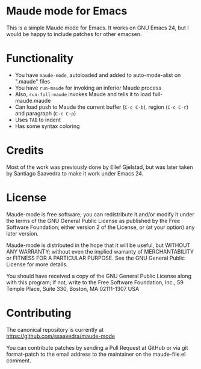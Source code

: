 Maude mode for Emacs
====================

This is a simple Maude mode for Emacs. It works on GNU Emacs 24, but I
would be happy to include patches for other emacsen.

Functionality
=============

- You have `maude-mode`, autoloaded and added to auto-mode-alist on
  ".maude" files
- You have `run-maude` for invoking an inferior Maude process
- Also, `run-full-maude` invokes Maude and tells it to load
  full-maude.maude
- Can load push to Maude the current buffer (`C-c C-b`), region (`C-c
  C-r`) and paragraph (`C-c C-p`)
- Uses `TAB` to indent
- Has some syntax coloring


Credits
=======

Most of the work was previously done by Ellef Gjelstad, but was later
taken by Santiago Saavedra to make it work under Emacs 24.


License
============

Maude-mode is free software; you can redistribute it and/or
modify it under the terms of the GNU General Public License as
published by the Free Software Foundation; either version 2 of
the License, or (at your option) any later version.

Maude-mode is distributed in the hope that it will be
useful, but WITHOUT ANY WARRANTY; without even the implied
warranty of MERCHANTABILITY or FITNESS FOR A PARTICULAR
PURPOSE.  See the GNU General Public License for more details.

You should have received a copy of the GNU General Public
License along with this program; if not, write to the Free
Software Foundation, Inc., 59 Temple Place, Suite 330, Boston,
MA 02111-1307 USA


Contributing
============

The canonical repository is currently at
https://github.com/ssaavedra/maude-mode

You can contribute patches by sending a Pull Request at GitHub or via
git format-patch to the email address to the maintainer on the
maude-file.el comment.
